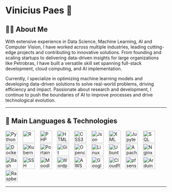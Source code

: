 # Vinicius Paes 👋

## 👨‍💻 About Me

With extensive experience in Data Science, Machine Learning, AI and Computer Vision, I have worked across multiple industries, leading cutting-edge projects and contributing to innovative solutions. From founding and scaling startups to delivering data-driven insights for large organizations like Petrobras, I have built a versatile skill set spanning full-stack development, cloud computing, and AI implementation.

Currently, I specialize in optimizing machine learning models and developing data-driven solutions to solve real-world problems, driving efficiency and impact. Passionate about research and development, I continue to push the boundaries of AI to improve processes and drive technological evolution.

---

## 🤖 Main Languages & Technologies

<p align="left">
  <img height="38" src="https://cdn.jsdelivr.net/gh/devicons/devicon/icons/python/python-original.svg" alt="Python" title="Python"/>
  &nbsp;&nbsp;
  <img height="38" src="https://cdn.jsdelivr.net/gh/devicons/devicon/icons/r/r-original.svg" alt="R" title="R"/>
  &nbsp;&nbsp;
  <img height="38" src="https://cdn.jsdelivr.net/gh/devicons/devicon/icons/php/php-original.svg" alt="PHP" title="PHP"/>
  &nbsp;&nbsp;
  <img height="38" src="https://cdn.jsdelivr.net/gh/devicons/devicon/icons/html5/html5-original.svg" alt="HTML5" title="HTML5"/>
  &nbsp;&nbsp;
  <img height="38" src="https://cdn.jsdelivr.net/gh/devicons/devicon/icons/css3/css3-original.svg" alt="CSS3" title="CSS3"/>
  &nbsp;&nbsp;
  <img height="38" src="https://cdn.jsdelivr.net/gh/devicons/devicon/icons/json/json-original.svg" alt="Json" title="Json"/>
  &nbsp;&nbsp;
  <img height="38" src="https://cdn.jsdelivr.net/gh/devicons/devicon/icons/xml/xml-original.svg" alt="XML" title="XML"/>
  &nbsp;&nbsp;
  <img height="38" src="https://cdn.jsdelivr.net/gh/devicons/devicon/icons/jupyter/jupyter-original.svg" alt="Jupyter" title="Jupyter"/>
  &nbsp;&nbsp;
  <img height="38" src="https://cdn.jsdelivr.net/gh/devicons/devicon/icons/mysql/mysql-original.svg" alt="SQL" title="SQL"/>
  &nbsp;&nbsp;
  <img height="38" src="https://cdn.jsdelivr.net/gh/devicons/devicon/icons/docker/docker-original.svg" alt="Docker" title="Docker"/>
  &nbsp;&nbsp;
  <img height="38" src="https://cdn.jsdelivr.net/gh/devicons/devicon/icons/kubernetes/kubernetes-original.svg" alt="Kubernetes" title="Kubernetes"/>
  &nbsp;&nbsp;
  <img height="38" src="https://cdn.jsdelivr.net/gh/devicons/devicon/icons/portainer/portainer-original.svg" alt="Portainer" title="Portainer"/>
  &nbsp;&nbsp;
  <img height="38" src="https://cdn.jsdelivr.net/gh/devicons/devicon/icons/git/git-original.svg" alt="Git" title="Git"/>
  &nbsp;&nbsp;
  <img height="38" src="https://cdn.jsdelivr.net/gh/devicons/devicon/icons/opencv/opencv-original.svg" alt="Opencv" title="Opencv"/>
  &nbsp;&nbsp;
  <img height="38" src="https://cdn.jsdelivr.net/gh/devicons/devicon/icons/linux/linux-original.svg" alt="Linux" title="Linux"/>
  &nbsp;&nbsp;
  <img height="38" src="https://cdn.jsdelivr.net/gh/devicons/devicon/icons/ubuntu/ubuntu-original.svg" alt="Ubuntu" title="Ubuntu"/>
  &nbsp;&nbsp;
  <img height="38" src="https://cdn.jsdelivr.net/gh/devicons/devicon/icons/apache/apache-original.svg" alt="Apache" title="Apache"/>
  &nbsp;&nbsp;
  <img height="38" src="https://cdn.jsdelivr.net/gh/devicons/devicon/icons/nginx/nginx-original.svg" alt="Nginx" title="Nginx"/>
  &nbsp;&nbsp;
  <img height="38" src="https://cdn.jsdelivr.net/gh/devicons/devicon/icons/bash/bash-original.svg" alt="Bash" title="Bash"/>
  &nbsp;&nbsp;
  <img height="38" src="https://cdn.jsdelivr.net/gh/devicons/devicon/icons/ssh/ssh-original.svg" alt="SSH" title="SSH"/>
  &nbsp;&nbsp;
  <img height="38" src="https://cdn.jsdelivr.net/gh/devicons/devicon/icons/moodle/moodle-original.svg" alt="Moodle" title="Moodle"/>
  &nbsp;&nbsp;
  <img height="38" src="https://cdn.jsdelivr.net/gh/devicons/devicon/icons/wordpress/wordpress-original.svg" alt="Wordpress" title="Wordpress"/>
  &nbsp;&nbsp;
  <img height="38" src="https://cdn.jsdelivr.net/gh/devicons/devicon/icons/amazonwebservices/amazonwebservices-original-wordmark.svg" alt="AWS" title="AWS"/>
  &nbsp;&nbsp;
  <img height="38" src="https://cdn.jsdelivr.net/gh/devicons/devicon/icons/googlecloud/googlecloud-original.svg" alt="Google Cloud" title="Google Cloud"/>
  &nbsp;&nbsp;
  <img height="38" src="https://cdn.jsdelivr.net/gh/devicons/devicon/icons/cloudflare/cloudflare-original.svg" alt="Cloudflare" title="Cloudflare"/>
  &nbsp;&nbsp;
  <img height="38" src="https://cdn.jsdelivr.net/gh/devicons/devicon/icons/pfsense/pfsense-original.svg" alt="pfsense" title="pfsense"/>
  &nbsp;&nbsp;
  <img height="38" src="https://cdn.jsdelivr.net/gh/devicons/devicon/icons/arduino/arduino-original.svg" alt="Arduino" title="Arduino"/>
  &nbsp;&nbsp;
  <img height="38" src="https://cdn.jsdelivr.net/gh/devicons/devicon/icons/raspberrypi/raspberrypi-original.svg" alt="Raspberry Pi" title="Raspberry Pi"/>

</p>

---

<!--
## 📊 Stats

<p align="left">
  <img height="160em" src="https://github-readme-stats.vercel.app/api?username=viniciuspaes&show_icons=true&theme=algolia&include_all_commits=true" />
  <img height="160em" src="https://github-readme-stats.vercel.app/api/top-langs/?username=viniciuspaes&layout=compact&theme=algolia" />
</p>

-->

<!--
![snake animation](https://github.com/viniciuspaes/viniciuspaes/blob/output/github-contribution-grid-snake.svg)
-->
